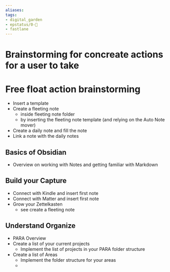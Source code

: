 ```yaml
---
aliases: 
tags: 
- digital_garden
- epstatus/0-🌰
- fastlane
---
```

# Brainstorming for concreate actions for a user to take



# Free float action brainstorming
+ Insert a template 
+ Create a fleeting note
	+ inside fleeting note folder
	+ by inserting the fleeting note template (and relying on the Auto Note mover)
+ Create a daily note and fill the note
+ Link a note with the daily notes

## Basics of Obsidian
+ Overview on working with Notes and getting familiar with Markdown

## Build your Capture
+ Connect with Kindle and insert first note
+ Connect with Matter and insert first note
+ Grow your Zettelkasten
	+ see create a fleeting note

## Understand Organize
+ PARA Overview
+ Create a list of your current projects
	+ Implement the list of projects in your PARA folder structure
+ Create a list of Areas
	+ Implement the folder structure for your areas
	+ 
